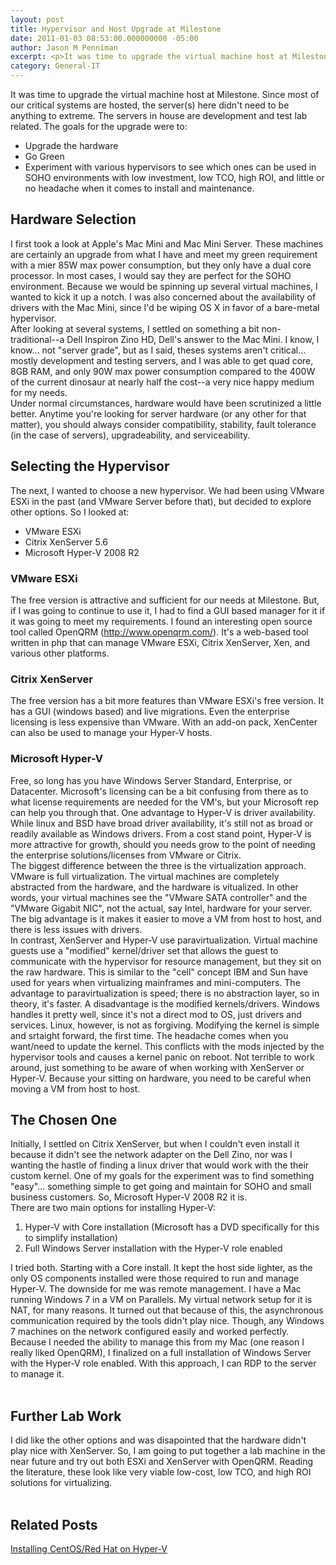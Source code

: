 ```yaml
---
layout: post
title: Hypervisor and Host Upgrade at Milestone
date: 2011-01-03 08:53:00.000000000 -05:00
author: Jason M Penniman
excerpt: <p>It was time to upgrade the virtual machine host at Milestone.  Since most of our critical systems are hosted, the server(s) here didn't need to be anything to extreme. The servers in house are development and test lab related. The goals for the upgrade were to:</p><div><ul><li>Upgrade the hardware</li><li>Go Green</li><li>Experiment with various hypervisors to see which ones can be used in SOHO environments with low investment, low TCO, high ROI, and little or no headache when it comes to install and maintenance.</li></ul></div>
category: General-IT
---
```

<p>It was time to upgrade the virtual machine host at Milestone.  Since most of our critical systems are hosted, the server(s) here didn't need to be anything to extreme.  The servers in house are development and test lab related.  The goals for the upgrade were to:</p>
<div>
<ul>
<li>Upgrade the hardware</li>
<li>Go Green</li>
<li>Experiment with various hypervisors to see which ones can be used in SOHO environments with low investment, low TCO, high ROI, and little or no headache when it comes to install and maintenance.</li>
</ul>
</div>

<h2>Hardware Selection</h2>

<div>I first took a look at Apple's Mac Mini and Mac Mini Server.  These machines are certainly an upgrade from what I have and meet my green requirement with a mier 85W max power consumption, but they only have a dual core processor.  In most cases, I would say they are perfect for the SOHO environment.  Because we would be spinning up several virtual machines, I wanted to kick it up a notch.  I was also concerned about the availability of drivers with the Mac Mini, since I'd be wiping OS X in favor of a bare-metal hypervisor.</div>
<div></div>
<div>After looking at several systems, I settled on something a bit non-traditional--a Dell Inspiron Zino HD, Dell's answer to the Mac Mini.  I know, I know... not "server grade", but as I said, theses systems aren't critical... mostly development and testing servers, and I was able to get quad core, 8GB RAM, and only 90W max power consumption compared to the 400W of the current dinosaur at nearly half the cost--a very nice happy medium for my needs.<br />
<div></div>
<div>Under normal circumstances, hardware would have been scrutinized a little better.  Anytime you're looking for server hardware (or any other for that matter), you should always consider compatibility, stability, fault tolerance (in the case of servers), upgradeability, and serviceability.</div>
<div></div>
<div>

<h2>Selecting the Hypervisor</h2>

</div>
<div>The next, I wanted to choose a new hypervisor.  We had been using VMware ESXi in the past (and VMware Server before that), but decided to explore other options.  So I looked at:</div>
<div>
<ul>
<li>VMware ESXi</li>
<li>Citrix XenServer 5.6</li>
<li>Microsoft Hyper-V 2008 R2</li>
</ul>
</div>

<h3>VMware ESXi</h3>

<div>The free version is attractive and sufficient for our needs at Milestone.  But, if I was going to continue to use it, I had to find a GUI based manager for it if it was going to meet my requirements.  I found an interesting open source tool called OpenQRM (<a href="http://www.openqrm.com/">http://www.openqrm.com/</a>).  It's a web-based tool written in php that can manage VMware ESXi, Citrix XenServer, Xen, and various other platforms.</div>
<div></div>

<h3>Citrix XenServer</h3>

<div>The free version has a bit more features than VMware ESXi's free version.  It has a GUI (windows based) and live migrations.  Even the enterprise licensing is less expensive than VMware.  With an add-on pack, XenCenter can also be used to manage your Hyper-V hosts.</div>
<div></div>

<h3>Microsoft Hyper-V</h3>

<div>Free, so long has you have Windows Server Standard, Enterprise, or Datacenter.  Microsoft's licensing can be a bit confusing from there as to what license requirements are needed for the VM's, but your Microsoft rep can help you through that.  One advantage to Hyper-V is driver availability.  While linux and BSD have broad driver availability, it's still not as broad or readily available as Windows drivers.  From a cost stand point, Hyper-V is more attractive for growth, should you needs grow to the point of needing the enterprise solutions/licenses from VMware or Citrix.</div>
<div></div>
<div>The biggest difference between the three is the virtualization approach.  VMware is full virtualization.  The virtual machines are completely abstracted from the hardware, and the hardware is vitualized.  In other words, your virtual machines see the "VMware SATA controller" and the "VMware Gigabit NIC", not the actual, say Intel, hardware for your server.  The big advantage is it makes it easier to move a VM from host to host, and there is less issues with drivers.</div>
<div></div>
<div>In contrast, XenServer and Hyper-V use paravirtualization.  Virtual machine guests use a "modified" kernel/driver set that allows the guest to communicate with the hypervisor for resource management, but they sit on the raw hardware.  This is similar to the "cell" concept IBM and Sun have used for years when virtualizing mainframes and mini-computers.  The advantage to paravirtualization is speed; there is no abstraction layer, so in theory, it's faster.  A disadvantage is the modified kernels/drivers.  Windows handles it pretty well, since it's not a direct mod to OS, just drivers and services.  Linux, however, is not as forgiving.  Modifying the kernel is simple and srtaight forward, the first time.  The headache comes when you want/need to update the kernel.  This conflicts with the mods injected by the hypervisor tools and causes a kernel panic on reboot.  Not terrible to work around, just something to be aware of when working with XenServer or Hyper-V.  Because your sitting on hardware, you need to be careful when moving a VM from host to host.</div>
<div></div>


<h2>The Chosen One</h2>

<div>Initially, I settled on Citrix XenServer, but when I couldn't even install it because it didn't see the network adapter on the Dell Zino, nor was I wanting the hastle of finding a linux driver that would work with the their custom kernel.  One of my goals for the experiment was to find something "easy"... something simple to get going and maintain for SOHO and small business customers.  So, Microsoft Hyper-V 2008 R2 it is.</div>
<div></div>
<div>There are two main options for installing Hyper-V:</div>
<div><ol>
<li>Hyper-V with Core installation (Microsoft has a DVD specifically for this to simplify installation)</li>
<li>Full Windows Server installation with the Hyper-V role enabled</li>
</ol></div>
<div>I tried both.  Starting with a Core install.  It kept the host side lighter, as the only OS components installed were those required to run and manage Hyper-V.  The downside for me was remote management.  I have a Mac running Windows 7 in a VM on Parallels.  My virtual network setup for it is NAT, for many reasons.  It turned out that because of this, the asynchronous communication required by the tools didn't play nice.  Though, any Windows 7 machines on the network configured easily and worked perfectly.</div>
<div></div>
<div>Because I needed the ability to manage this from my Mac (one reason I really liked OpenQRM), I finalized on a full installation of Windows Server with the Hyper-V role enabled.  With this approach, I can RDP to the server to manage it.</div>
<div><br />
<h2>Further Lab Work</h2>
I did like the other options and was disapointed that the hardware didn't play nice with XenServer.  So, I am going to put together a lab machine in the near future and try out both ESXi and XenServer with OpenQRM.  Reading the literature, these look like very viable low-cost, low TCO, and high ROI solutions for virtualizing.<br /><br /></div>
<div>

<h2>Related Posts</h2>

<a href="http://jpenniman.blogspot.com/2011/01/installing-centosredhat-55-on-hyper-v.html">Installing CentOS/Red Hat on Hyper-V</a><br /><br /><br /></div>
</div>
<div><img src="https://blogger.googleusercontent.com/tracker/7838145634981365715-4856087659581718264?l=jpenniman.blogspot.com" border="0" width="1" height="1" /></div>
